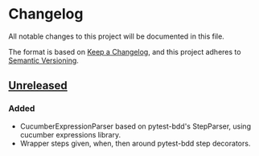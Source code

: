 # Changelog

All notable changes to this project will be documented in this file.

The format is based on [Keep a Changelog](https://keepachangelog.com/en/1.1.0/),
and this project adheres to [Semantic Versioning](https://semver.org/spec/v2.0.0.html).

## [Unreleased]

### Added

* CucumberExpressionParser based on pytest-bdd's StepParser, using cucumber expressions library.
* Wrapper steps given, when, then around pytest-bdd step decorators.


[unreleased]: https://github.com/FlTr/pytest-bdd-cucumber-expression/compare/e7b919018b8b73bd590ab9be9f553b310c740d00...HEAD
[0.0.0]: https://github.com/FlTr/pytest-bdd-cucumber-expression/commit/e7b919018b8b73bd590ab9be9f553b310c740d00
